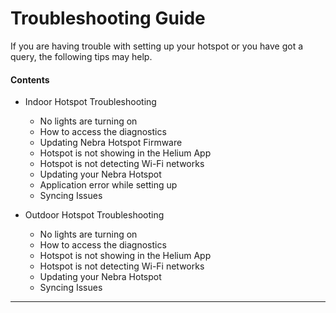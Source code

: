 # Troubleshooting Guide 

If you are having trouble with setting up your hotspot or you have got a query, the following tips may help.

#### Contents 

* Indoor Hotspot Troubleshooting 
    * No lights are turning on 
    * How to access the diagnostics
    * Updating Nebra Hotspot Firmware
    * Hotspot is not showing in the Helium App
    * Hotspot is not detecting Wi-Fi networks
    * Updating your Nebra Hotspot
    * Application error while setting up
    * Syncing Issues

* Outdoor Hotspot Troubleshooting
    * No lights are turning on
    * How to access the diagnostics
    * Hotspot is not showing in the Helium App
    * Hotspot is not detecting Wi-Fi networks
    * Updating your Nebra Hotspot
    * Syncing Issues

<hr>







    